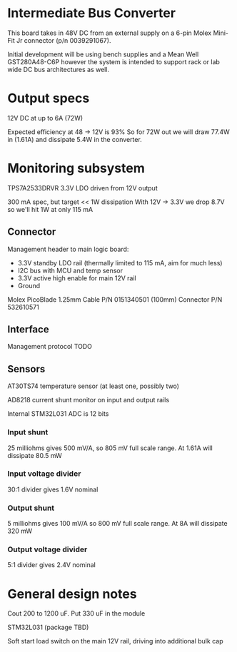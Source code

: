 # Intermediate Bus Converter

This board takes in 48V DC from an external supply on a 6-pin Molex Mini-Fit Jr connector (p/n 0039291067).

Initial development will be using bench supplies and a Mean Well GST280A48-C6P however the system is intended to support
rack or lab wide DC bus architectures as well.

# Output specs

12V DC at up to 6A (72W)

Expected efficiency at 48 -> 12V is 93%
So for 72W out we will draw 77.4W in (1.61A) and dissipate 5.4W in the converter.

# Monitoring subsystem

TPS7A2533DRVR 3.3V LDO driven from 12V output

300 mA spec, but target << 1W dissipation
With 12V -> 3.3V we drop 8.7V so we'll hit 1W at only 115 mA

## Connector

Management header to main logic board:
* 3.3V standby LDO rail (thermally limited to 115 mA, aim for much less)
* I2C bus with MCU and temp sensor
* 3.3V active high enable for main 12V rail
* Ground

Molex PicoBlade 1.25mm
	Cable P/N 0151340501 (100mm)
	Connector P/N 532610571

## Interface

Management protocol TODO

## Sensors

AT30TS74 temperature sensor (at least one, possibly two)

AD8218 current shunt monitor on input and output rails

Internal STM32L031 ADC is 12 bits

### Input shunt

25 milliohms gives 500 mV/A, so 805 mV full scale range. At 1.61A will dissipate 80.5 mW

### Input voltage divider

30:1 divider gives 1.6V nominal

### Output shunt

5 milliohms gives 100 mV/A so 800 mV full scale range. At 8A will dissipate 320 mW

### Output voltage divider

5:1 divider gives 2.4V nominal

# General design notes

Cout 200 to 1200 uF. Put 330 uF in the module

STM32L031 (package TBD)

Soft start load switch on the main 12V rail, driving into additional bulk cap
